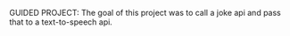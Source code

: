 GUIDED PROJECT: 
The goal of this project was to call a joke api and pass that to a text-to-speech api.
